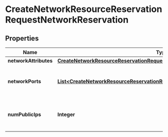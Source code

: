 
# CreateNetworkResourceReservationRequestNetworkReservation

## Properties
Name | Type | Description | Notes
------------ | ------------- | ------------- | -------------
**networkAttributes** | [**CreateNetworkResourceReservationRequestNetworkReservationNetworkAttributes**](CreateNetworkResourceReservationRequestNetworkReservationNetworkAttributes.md) |  | 
**networkPorts** | [**List&lt;CreateNetworkResourceReservationRequestNetworkReservationNetworkPorts&gt;**](CreateNetworkResourceReservationRequestNetworkReservationNetworkPorts.md) | List of specific network ports to be reserved. | 
**numPublicIps** | **Integer** | Number of public IP addresses to be reserved. | 



